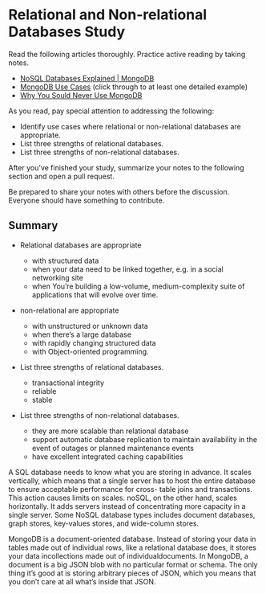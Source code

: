 # Relational and Non-relational Databases Study

Read the following articles thoroughly. Practice active reading by taking notes.

-   [NoSQL Databases Explained | MongoDB](https://www.mongodb.com/nosql-explained)
-   [MongoDB Use Cases](http://docs.mongodb.org/ecosystem/use-cases/) (click
    through to at least one detailed example)
-   [Why You Sould Never Use MongoDB](http://www.sarahmei.com/blog/2013/11/11/why-you-should-never-use-mongodb/)

As you read, pay special attention to addressing the following:

-   Identify use cases where relational or non-relational databases are
    appropriate.
-   List three strengths of relational databases.
-   List three strengths of non-relational databases.

After you've finished your study, summarize your notes to the following section
and open a pull request.

Be prepared to share your notes with others before the discussion. Everyone
should have something to contribute.

## Summary

- Relational databases are appropriate

    - with structured data
    - when your data need to be linked together, e.g. in a social networking site
    - when You’re building a low-volume, medium-complexity suite of applications that will evolve over time.

- non-relational are appropriate

    - with unstructured or unknown data
    - when there’s a large database
    - with rapidly changing structured data
    - with Object-oriented programming.

- List three strengths of relational databases.
    - transactional integrity
    - reliable
    - stable

- List three strengths of non-relational databases.
    - they are more scalable than relational database
    - support automatic database replication to maintain availability in the event of outages or planned maintenance events
    -  have excellent integrated caching capabilities


A SQL database needs to know what you are storing in advance. It scales vertically, which means that a single server has to host the entire database to ensure acceptable performance for cross- table joins and transactions. This action causes limits on scales. noSQL, on the other hand, scales horizontally. It adds servers instead of concentrating more capacity in a single server. Some NoSQL database types includes document databases, graph stores, key-values stores, and wide-column stores.

MongoDB is a document-oriented database. Instead of storing your data in tables made out of individual rows, like a relational database does, it stores your data incollections made out of individualdocuments. In MongoDB, a document is a big JSON blob with no particular format or schema. The only thing it’s good at is storing arbitrary pieces of JSON, which you means that you don’t care at all what’s inside that JSON.
